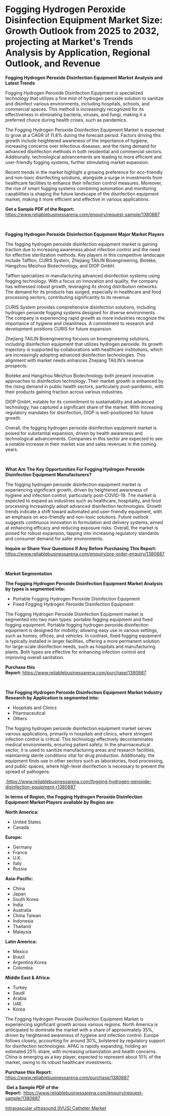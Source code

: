 <p><h1>Fogging Hydrogen Peroxide Disinfection Equipment Market Size: Growth Outlook from 2025 to 2032, projecting at Market's Trends Analysis by Application, Regional Outlook, and Revenue</h1></p><p><strong>Fogging Hydrogen Peroxide Disinfection Equipment Market Analysis and Latest Trends</strong></p>
<p><p>Fogging Hydrogen Peroxide Disinfection Equipment is specialized technology that utilizes a fine mist of hydrogen peroxide solution to sanitize and disinfect various environments, including hospitals, schools, and commercial spaces. This method is increasingly recognized for its effectiveness in eliminating bacteria, viruses, and fungi, making it a preferred choice during health crises, such as pandemics.</p><p>The Fogging Hydrogen Peroxide Disinfection Equipment Market is expected to grow at a CAGR of 11.8% during the forecast period. Factors driving this growth include heightened awareness of the importance of hygiene, increasing concerns over infectious diseases, and the rising demand for advanced disinfection methods in both residential and commercial sectors. Additionally, technological advancements are leading to more efficient and user-friendly fogging systems, further stimulating market expansion.</p><p>Recent trends in the market highlight a growing preference for eco-friendly and non-toxic disinfecting solutions, alongside a surge in investments from healthcare facilities to enhance their infection control measures. Moreover, the rise of smart fogging systems combining automation and monitoring capabilities is shaping the future landscape of the disinfection equipment market, making it more efficient and effective in various applications.</p></p>
<p><strong>Get a Sample PDF of the Report:&nbsp;</strong> <a href="https://www.reliablebusinessarena.com/enquiry/request-sample/1380887?utm_campaign=3123&utm_medium=2&utm_source=Github&utm_content=ia&utm_term=04032025&utm_id=fogging-hydrogen-peroxide-disinfection-equipment">https://www.reliablebusinessarena.com/enquiry/request-sample/1380887</a></p>
<p>&nbsp;</p>
<p><strong>Fogging Hydrogen Peroxide Disinfection Equipment Major Market Players</strong></p>
<p><p>The fogging hydrogen peroxide disinfection equipment market is gaining traction due to increasing awareness about infection control and the need for effective sterilization methods. Key players in this competitive landscape include Tafflon, CURIS System, Zhejiang TAILIN Bioengineering, Bioteke, Hangzhou Meizhuo Biotechnology, and DIOP GmbH.</p><p>Tafflon specializes in manufacturing advanced disinfection systems using fogging technology. With a focus on innovation and quality, the company has witnessed robust growth, leveraging its strong distribution networks. The demand for its products has surged, especially in healthcare and food processing sectors, contributing significantly to its revenue.</p><p>CURIS System provides comprehensive disinfection solutions, including hydrogen peroxide fogging systems designed for diverse environments. The company is experiencing rapid growth as more industries recognize the importance of hygiene and cleanliness. A commitment to research and development positions CURIS for future expansion.</p><p>Zhejiang TAILIN Bioengineering focuses on bioengineering solutions, including disinfection equipment that utilizes hydrogen peroxide. Its growth trajectory is supported by collaborations with healthcare institutions, which are increasingly adopting advanced disinfection technologies. This alignment with market needs enhances Zhejiang TAILIN's revenue prospects.</p><p>Bioteke and Hangzhou Meizhuo Biotechnology both present innovative approaches to disinfection technology. Their market growth is enhanced by the rising demand in public health sectors, particularly post-pandemic, with their products gaining traction across various industries.</p><p>DIOP GmbH, notable for its commitment to sustainability and advanced technology, has captured a significant share of the market. With increasing regulatory mandates for disinfection, DIOP is well-positioned for future growth.</p><p>Overall, the fogging hydrogen peroxide disinfection equipment market is poised for substantial expansion, driven by health awareness and technological advancements. Companies in this sector are expected to see a notable increase in their market size and sales revenues in the coming years.</p></p>
<p>&nbsp;</p>
<p><strong>What Are The Key Opportunities For Fogging Hydrogen Peroxide Disinfection Equipment Manufacturers?</strong></p>
<p><p>The fogging hydrogen peroxide disinfection equipment market is experiencing significant growth, driven by heightened awareness of hygiene and infection control, particularly post-COVID-19. The market is expected to expand as industries such as healthcare, hospitality, and food processing increasingly adopt advanced disinfection technologies. Growth trends indicate a shift toward automated and user-friendly equipment, with an emphasis on eco-friendly and non-toxic solutions. Future outlook suggests continuous innovation in formulation and delivery systems, aimed at enhancing efficacy and reducing exposure risks. Overall, the market is poised for robust expansion, tapping into increasing regulatory standards and consumer demand for safer environments.</p></p>
<p><strong>Inquire or Share Your Questions If Any Before Purchasing This Report:</strong> <a href="https://www.reliablebusinessarena.com/enquiry/pre-order-enquiry/1380887?utm_campaign=3123&utm_medium=2&utm_source=Github&utm_content=ia&utm_term=04032025&utm_id=fogging-hydrogen-peroxide-disinfection-equipment">https://www.reliablebusinessarena.com/enquiry/pre-order-enquiry/1380887</a></p>
<p>&nbsp;</p>
<p><strong>Market Segmentation</strong></p>
<p><strong>The Fogging Hydrogen Peroxide Disinfection Equipment Market Analysis by types is segmented into:</strong></p>
<p><ul><li>Portable Fogging Hydrogen Peroxide Disinfection Equipment</li><li>Fixed Fogging Hydrogen Peroxide Disinfection Equipment</li></ul></p>
<p><p>The Fogging Hydrogen Peroxide Disinfection Equipment market is segmented into two main types: portable fogging equipment and fixed fogging equipment. Portable fogging hydrogen peroxide disinfection equipment is designed for mobility, allowing easy use in various settings, such as homes, offices, and vehicles. In contrast, fixed fogging equipment is typically installed in larger facilities, offering a more permanent solution for large-scale disinfection needs, such as hospitals and manufacturing plants. Both types are effective for enhancing infection control and improving overall sanitation.</p></p>
<p><strong>Purchase this Report:&nbsp;</strong><a href="https://www.reliablebusinessarena.com/purchase/1380887?utm_campaign=3123&utm_medium=2&utm_source=Github&utm_content=ia&utm_term=04032025&utm_id=fogging-hydrogen-peroxide-disinfection-equipment">https://www.reliablebusinessarena.com/purchase/1380887</a></p>
<p>&nbsp;</p>
<p><strong>The Fogging Hydrogen Peroxide Disinfection Equipment Market Industry Research by Application is segmented into:</strong></p>
<p><ul><li>Hospitals and Clinics</li><li>Pharmaceutical</li><li>Others</li></ul></p>
<p><p>The fogging hydrogen peroxide disinfection equipment market serves various applications, primarily in hospitals and clinics, where stringent infection control is critical. This technology effectively decontaminates medical environments, ensuring patient safety. In the pharmaceutical sector, it is used to sanitize manufacturing areas and research facilities, maintaining sterile conditions vital for drug production. Additionally, the equipment finds use in other sectors such as laboratories, food processing, and public spaces, where high-level disinfection is necessary to prevent the spread of pathogens.</p></p>
<p><a href="https://www.reliablebusinessarena.com/fogging-hydrogen-peroxide-disinfection-equipment-r1380887?utm_campaign=3123&utm_medium=2&utm_source=Github&utm_content=ia&utm_term=04032025&utm_id=fogging-hydrogen-peroxide-disinfection-equipment">&nbsp;https://www.reliablebusinessarena.com/fogging-hydrogen-peroxide-disinfection-equipment-r1380887</a></p>
<p><strong>In terms of Region, the Fogging Hydrogen Peroxide Disinfection Equipment Market Players available by Region are:</strong></p>
<p>
    <p> <strong> North America: </strong>
        <ul>
            <li>United States</li>
            <li>Canada</li>
        </ul>
        </p> 
    <p> <strong> Europe: </strong>
        <ul>
            <li>Germany</li>
            <li>France</li>
            <li>U.K.</li>
            <li>Italy</li>
            <li>Russia</li>
        </ul>
        </p> 
    <p> <strong> Asia-Pacific: </strong>
        <ul>
            <li>China</li>
            <li>Japan</li>
            <li>South Korea</li>
            <li>India</li>
            <li>Australia</li>
            <li>China Taiwan</li>
            <li>Indonesia</li>
            <li>Thailand</li>
            <li>Malaysia</li>
        </ul>
        </p> 
    <p> <strong> Latin America: </strong>
        <ul>
            <li>Mexico</li>
            <li>Brazil</li>
            <li>Argentina Korea</li>
            <li>Colombia</li>
        </ul>
        </p> 
    <p> <strong> Middle East & Africa: </strong>
        <ul>
            <li>Turkey</li>
            <li>Saudi</li>
            <li>Arabia</li>
            <li>UAE</li>
            <li>Korea</li>
        </ul>
    </p>
    </p>
<p><p>The Fogging Hydrogen Peroxide Disinfection Equipment Market is experiencing significant growth across various regions. North America is anticipated to dominate the market with a share of approximately 35%, driven by heightened awareness of hygiene and infection control. Europe follows closely, accounting for around 30%, bolstered by regulatory support for disinfection technologies. APAC is rapidly expanding, holding an estimated 25% share, with increasing urbanization and health concerns. China is emerging as a key player, expected to represent about 10% of the market, owing to its robust healthcare investments.</p></p>
<p><strong>Purchase this Report: </strong><a href="https://www.reliablebusinessarena.com/purchase/1380887?utm_campaign=3123&utm_medium=2&utm_source=Github&utm_content=ia&utm_term=04032025&utm_id=fogging-hydrogen-peroxide-disinfection-equipment">https://www.reliablebusinessarena.com/purchase/1380887</a></p>
<p>&nbsp;<strong>Get a Sample PDF of the Report:&nbsp;&nbsp;</strong><a href="https://www.reliablebusinessarena.com/enquiry/request-sample/1380887?utm_campaign=3123&utm_medium=2&utm_source=Github&utm_content=ia&utm_term=04032025&utm_id=fogging-hydrogen-peroxide-disinfection-equipment">https://www.reliablebusinessarena.com/enquiry/request-sample/1380887</a></p>
<p><strong></strong></p>
<p><p><a href="https://github.com/akrachveslov/Market-Research-Report-List-1/blob/main/intravascular-ultrasound-ivus-catheter-market.md?utm_campaign=3123&utm_medium=2&utm_source=Github&utm_content=ia&utm_term=04032025&utm_id=fogging-hydrogen-peroxide-disinfection-equipment">Intravascular ultrasound (IVUS) Catheter Market</a></p></p>